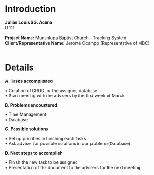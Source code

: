 # Introduction #

**Julian Louis SG. Acuna**<br>
IT111<br>
<br>
<b>Project Name:</b> Muntinlupa Baptist Church – Tracking System<br>
<b>Client/Representative Name:</b> Jerome Ocampo (Representative of MBC)<br>
<br>
<h1>Details</h1>

<b>A.	Tasks accomplished</b>

•	Creation of CRUD for the assigned database.<br>
•	Start meeting with the advisers by the first week of March.<br>


<b>B.	Problems encountered</b>

•	Time Management<br>
•	Database<br>


<b>C.	Possible solutions</b>

•	Set up priorities in finishing each tasks<br>
•	Ask adviser for possible solutions in our problems(Database).<br>


<b>D.	Next steps to accomplish</b>

•	Finish the new task to be assigned<br>
•	Presentation of the document to the advisers for the next meeting.<br>